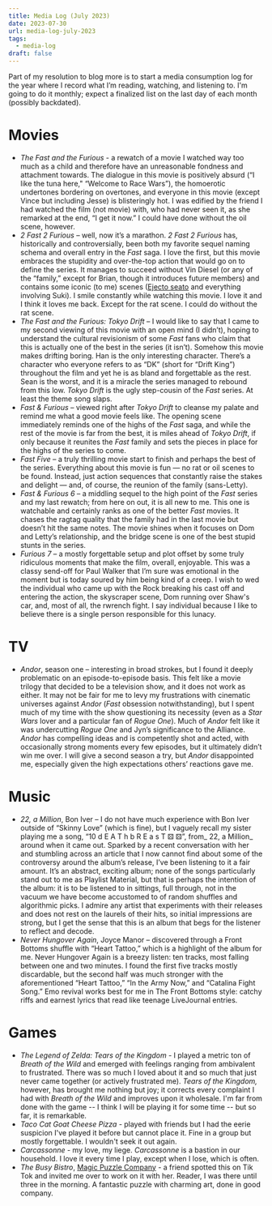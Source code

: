 ```yaml
---
title: Media Log (July 2023)
date: 2023-07-30
url: media-log-july-2023
tags:
  - media-log
draft: false
---
```

Part of my resolution to blog more is to start a media consumption log for the year where I record what I’m reading, watching, and listening to. I'm going to do it monthly; expect a finalized list on the last day of each month (possibly backdated).

# Movies
* _The Fast and the Furious_ - a rewatch of a movie I watched way too much as a child and therefore have an unreasonable fondness and attachment towards. The dialogue in this movie is positively absurd (“I like the tuna here," “Welcome to Race Wars”), the homoerotic undertones bordering on overtones, and everyone in this movie (except Vince but including Jesse) is blisteringly hot. I was edified by the friend I had watched the film (not movie) with, who had never seen it, as she remarked at the end, “I get it now.” I could have done without the oil scene, however.
* _2 Fast 2 Furious_ – well, now it’s a marathon. _2 Fast 2 Furious_ has, historically and controversially, been both my favorite sequel naming schema and overall entry in the _Fast_ saga. I love the first, but this movie embraces the stupidity and over-the-top action that would go on to define the series. It manages to succeed without Vin Diesel (or any of the “family,” except for Brian, though it introduces future members) and contains some iconic (to me) scenes ([Ejecto seato](https://www.youtube.com/watch?v=Dpwl45hUQfc&pp=ygUMZWplY3RvIHNlYXRv) and everything involving Suki). I smile constantly while watching this movie. I love it and I think it loves me back. Except for the rat scene. I could do without the rat scene.
* _The Fast and the Furious: Tokyo Drift_ – I would like to say that I came to my second viewing of this movie with an open mind (I didn’t), hoping to understand the cultural revisionism of some _Fast_ fans who claim that this is actually one of the best in the series (it isn’t). Somehow this movie makes drifting boring. Han is the only interesting character. There’s a character who everyone refers to as “DK” (short for “Drift King”) throughout the film and yet he is as bland and forgettable as the rest. Sean is the worst, and it is a miracle the series managed to rebound from this low. _Tokyo Drift_ is the ugly step-cousin of the _Fast_ series. At least the theme song slaps.
* _Fast & Furious_ – viewed right after _Tokyo Drift_ to cleanse my palate and remind me what a good movie feels like. The opening scene immediately reminds one of the highs of the _Fast_ saga, and while the rest of the movie is far from the best, it is miles ahead of _Tokyo Drift_, if only because it reunites the _Fast_ family and sets the pieces in place for the highs of the series to come.
* _Fast Five_ – a truly thrilling movie start to finish and perhaps the best of the series. Everything about this movie is fun — no rat or oil scenes to be found. Instead, just action sequences that constantly raise the stakes and delight — and, of course, the reunion of the family (sans-Letty).
* _Fast & Furious 6_ – a middling sequel to the high point of the _Fast_ series and my last rewatch; from here on out, it is all new to me. This one is watchable and certainly ranks as one of the better _Fast_ movies. It chases the ragtag quality that the family had in the last movie but doesn’t hit the same notes. The movie shines when it focuses on Dom and Letty’s relationship, and the bridge scene is one of the best stupid stunts in the series.
* _Furious 7_ – a mostly forgettable setup and plot offset by some truly ridiculous moments that make the film, overall, enjoyable. This was a classy send-off for Paul Walker that I’m sure was emotional in the moment but is today soured by him being kind of a creep. I wish to wed the individual who came up with the Rock breaking his cast off and entering the action, the skyscraper scene, Dom running over Shaw's car, and, most of all, the rwrench fight. I say individual because I like to believe there is a single person responsible for this lunacy.

# TV
* _Andor_, season one – interesting in broad strokes, but I found it deeply problematic on an episode-to-episode basis. This felt like a movie trilogy that decided to be a television show, and it does not work as either. It may not be fair for me to levy my frustrations with cinematic universes against _Andor_ (_Fast_ obsession notwithstanding), but I spent much of my time with the show questioning its necessity (even as a _Star Wars_ lover and a particular fan of _Rogue One_). Much of _Andor_ felt like it was undercutting _Rogue One_ and Jyn’s significance to the Alliance. _Andor_ has compelling ideas and is competently shot and acted, with occasionally strong moments every few episodes, but it ultimately didn’t win me over. I will give a second season a try, but _Andor_ disappointed me, especially given the high expectations others’ reactions gave me.

# Music
* _22, a Million_, Bon Iver – I do not have much experience with Bon Iver outside of “Skinny Love” (which is fine), but I vaguely recall my sister playing me a song, “10 d E A T h b R E a s T ⚄ ⚄”, from_ 22, a Million_ around when it came out. Sparked by a recent conversation with her and stumbling across an article that I now cannot find about some of the controversy around the album’s release, I’ve been listening to it a fair amount. It’s an abstract, exciting album; none of the songs particularly stand out to me as Playlist Material, but that is perhaps the intention of the album: it is to be listened to in sittings, full through, not in the vacuum we have become accustomed to of random shuffles and algorithmic picks. I admire any artist that experiments with their releases and does not rest on the laurels of their hits, so initial impressions are strong, but I get the sense that this is an album that begs for the listener to reflect and decode.
* _Never Hungover Again_, Joyce Manor – discovered through a Front Bottoms shuffle with “Heart Tattoo,” which is a highlight of the album for me. Never Hungover Again is a breezy listen: ten tracks, most falling between one and two minutes. I found the first five tracks mostly discardable, but the second half was much stronger with the aforementioned “Heart Tattoo,” “In the Army Now,” and “Catalina Fight Song.” Emo revival works best for me in The Front Bottoms style: catchy riffs and earnest lyrics that read like teenage LiveJournal entries.

# Games
* _The Legend of Zelda: Tears of the Kingdom_ - I played a metric ton of _Breath of the Wild_ and emerged with feelings ranging from ambivalent to frustrated. There was so much I loved about it and so much that just never came together (or actively frustrated me). _Tears of the Kingdom,_ however, has brought me nothing but joy; it corrects every complaint I had with _Breath of the Wild_ and improves upon it wholesale. I'm far from done with the game -- I think I will be playing it for some time -- but so far, it is remarkable.
* _Taco Cat Goat Cheese Pizza_ - played with friends but I had the eerie suspicion I've played it before but cannot place it. Fine in a group but mostly forgettable. I wouldn't seek it out again.
* _Carcassonne_ - my love, my liege. _Carcassonne_ is a bastion in our household. I love it every time I play, except when I lose, which is often.
* _The Busy Bistro_, [Magic Puzzle Company](https://magicpuzzlecompany.com/) - a friend spotted this on Tik Tok and invited me over to work on it with her. Reader, I was there until three in the morning. A fantastic puzzle with charming art, done in good company.
